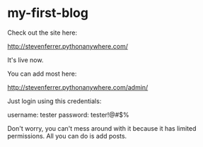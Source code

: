 # my-first-blog

Check out the site here:

  http://stevenferrer.pythonanywhere.com/

It's live now.

You can add most here:

  http://stevenferrer.pythonanywhere.com/admin/

Just login using this credentials:

  username: tester
  password: tester!@#$%

Don't worry, you can't mess around with it because it has limited permissions. 
All you can do is add posts.
